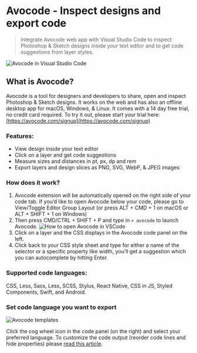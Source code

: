 # Avocode - Inspect designs and export code
> Integrate Avocode web app with Visual Studio Code to inspect Photoshop & Sketch designs inside your text editor and to get code suggestions from layer styles.

![Avocode in Visual Studio Code](https://cldup.com/5sVn6cI8ZY.gif)

## What is Avocode?
Avocode is a tool for designers and developers to share, open and inspect Photoshop & Sketch designs. It works on the web and has also an offline desktop app for macOS, Windows, & Linux. It comes with a 14 day free trial, no credit card required. To try it out, please start your trial here: [https://avocode.com/signup](https://avocode.com/signup)

### Features:
- View design inside your text editor
- Click on a layer and get code suggestions
- Measure sizes and distances in pt, px, dp and rem
- Export layers and design slices as PNG, SVG, WebP, & JPEG images

### How does it work?
1. Avocode extension will be automatically opened on the right side of your code tab. If you’d like to open Avocode below your code, please go to View/Toggle Editor Group Layout (or press ALT + CMD + 1 on macOS or ALT + SHIFT + 1 on Windows)
2. Then press CMD/CTRL + SHIFT + P and type in `> avocode` to launch Avocode.
  ![How to open Avocode in VSCode](https://cldup.com/4KrPMr9QfC.png)
2. Click on a layer and the CSS displays in the Avocode code panel on the left.
3. Click back to your CSS style sheet and type for either a name of the selector or a specific property like width, you’ll get a suggestion which you can autocomplete by hitting Enter.

### Supported code languages:
CSS, Less, Sass, Less, SCSS, Stylus, React Native, CSS in JS, Styled Components, Swift, and Android.

### Set code language you want to export

![Avocode templates](https://cldup.com/xZ-olhTchC.png)

Click the cog wheel icon in the code panel (on the right) and select your preferred language.
To customize the code output (reorder code lines and hide properties) please [read this article](https://help.avocode.com/app-settings/app-preferences/code-preferences).

